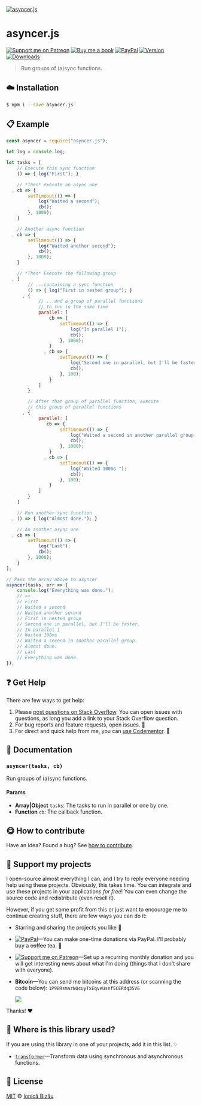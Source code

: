 
[![asyncer.js](http://i.imgur.com/9jkhReq.png)](#)

# asyncer.js

 [![Support me on Patreon][badge_patreon]][patreon] [![Buy me a book][badge_amazon]][amazon] [![PayPal][badge_paypal_donate]][paypal-donations] [![Version](https://img.shields.io/npm/v/asyncer.js.svg)](https://www.npmjs.com/package/asyncer.js) [![Downloads](https://img.shields.io/npm/dt/asyncer.js.svg)](https://www.npmjs.com/package/asyncer.js)

> Run groups of (a)sync functions.

## :cloud: Installation

```sh
$ npm i --save asyncer.js
```


## :clipboard: Example



```js
const asyncer = require("asyncer.js");

let log = console.log;

let tasks = [
    // Execute this sync function
    () => { log("First"); }

    // *Then* execute an async one
  , cb => {
        setTimeout(() => {
            log("Waited a second");
            cb();
        }, 1000);
    }

    // Another async function
  , cb => {
        setTimeout(() => {
            log("Waited another second");
            cb();
        }, 1000);
    }

    // *Then* Execute the following group
  , [
        // ...containing a sync function
        () => { log("First in nested group"); }
      , {
            // ...and a group of parallel functions
            // to run in the same time
            parallel: [
                cb => {
                    setTimeout(() => {
                        log("In parallel 1");
                        cb();
                    }, 1000);
                }
              , cb => {
                    setTimeout(() => {
                        log("Second one in parallel, but I'll be faster.");
                        cb();
                    }, 100);
                }
            ]
        }

        // After that group of parallel function, execute
        // this group of parallel functions
      , {
            parallel: [
               cb => {
                    setTimeout(() => {
                        log("Waited a second in another parallel group.");
                        cb();
                    }, 1000);
                }
              , cb => {
                    setTimeout(() => {
                        log("Waited 100ms ");
                        cb();
                    }, 100);
                }
            ]
        }
    ]

    // Run another sync function
  , () => { log("Almost done."); }

    // An another async one
  , cb => {
        setTimeout(() => {
            log("Last");
            cb();
        }, 1000);
    }
];

// Pass the array above to asyncer
asyncer(tasks, err => {
    console.log("Everything was done.");
    // =>
    // First
    // Waited a second
    // Waited another second
    // First in nested group
    // Second one in parallel, but I'll be faster.
    // In parallel 1
    // Waited 100ms
    // Waited a second in another parallel group.
    // Almost done.
    // Last
    // Everything was done.
});
```

## :question: Get Help

There are few ways to get help:

 1. Please [post questions on Stack Overflow](https://stackoverflow.com/questions/ask). You can open issues with questions, as long you add a link to your Stack Overflow question.
 2. For bug reports and feature requests, open issues. :bug:
 3. For direct and quick help from me, you can [use Codementor](https://www.codementor.io/johnnyb). :rocket:


## :memo: Documentation


### `asyncer(tasks, cb)`
Run groups of (a)sync functions.

#### Params
- **Array|Object** `tasks`: The tasks to run in parallel or one by one.
- **Function** `cb`: The callback function.



## :yum: How to contribute
Have an idea? Found a bug? See [how to contribute][contributing].


## :sparkling_heart: Support my projects

I open-source almost everything I can, and I try to reply everyone needing help using these projects. Obviously,
this takes time. You can integrate and use these projects in your applications *for free*! You can even change the source code and redistribute (even resell it).

However, if you get some profit from this or just want to encourage me to continue creating stuff, there are few ways you can do it:

 - Starring and sharing the projects you like :rocket:
 - [![PayPal][badge_paypal]][paypal-donations]—You can make one-time donations via PayPal. I'll probably buy a ~~coffee~~ tea. :tea:
 - [![Support me on Patreon][badge_patreon]][patreon]—Set up a recurring monthly donation and you will get interesting news about what I'm doing (things that I don't share with everyone).
 - **Bitcoin**—You can send me bitcoins at this address (or scanning the code below): `1P9BRsmazNQcuyTxEqveUsnf5CERdq35V6`

    ![](https://i.imgur.com/z6OQI95.png)

Thanks! :heart:


## :dizzy: Where is this library used?
If you are using this library in one of your projects, add it in this list. :sparkles:


 - [`transformer`](https://github.com/IonicaBizau/transformer#readme)—Transform data using synchronous and asynchronous functions.

## :scroll: License

[MIT][license] © [Ionică Bizău][website]

[badge_patreon]: http://ionicabizau.github.io/badges/patreon.svg
[badge_amazon]: http://ionicabizau.github.io/badges/amazon.svg
[badge_paypal]: http://ionicabizau.github.io/badges/paypal.svg
[badge_paypal_donate]: http://ionicabizau.github.io/badges/paypal_donate.svg
[patreon]: https://www.patreon.com/ionicabizau
[amazon]: http://amzn.eu/hRo9sIZ
[paypal-donations]: https://www.paypal.com/cgi-bin/webscr?cmd=_s-xclick&hosted_button_id=RVXDDLKKLQRJW
[donate-now]: http://i.imgur.com/6cMbHOC.png

[license]: http://showalicense.com/?fullname=Ionic%C4%83%20Biz%C4%83u%20%3Cbizauionica%40gmail.com%3E%20(https%3A%2F%2Fionicabizau.net)&year=2016#license-mit
[website]: https://ionicabizau.net
[contributing]: /CONTRIBUTING.md
[docs]: /DOCUMENTATION.md
